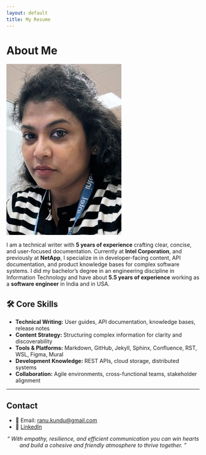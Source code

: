 ```yaml
---
layout: default
title: My Resume
---
```


# About Me

![doc structure final](/assets/ranukundu2.jpg)

I am a technical writer with **5 years of experience** crafting clear, concise, and user-focused documentation. Currently at **Intel Corporation**, and previously at **NetApp**, I specialize in in developer-facing content, API documentation, and product knowledge bases for complex software systems. I did my bachelor’s degree in an engineering discipline in Information Technology and have about **5.5 years of experience** working as a **software engineer** in India and in USA. 



## 🛠️ Core Skills

- **Technical Writing:** User guides, API documentation, knowledge bases, release notes  
- **Content Strategy:** Structuring complex information for clarity and discoverability  
- **Tools & Platforms:** Markdown, GitHub, Jekyll, Sphinx, Confluence, RST, WSL, Figma, Mural  
- **Development Knowledge:** REST APIs, cloud storage, distributed systems  
- **Collaboration:** Agile environments, cross-functional teams, stakeholder alignment  

---

## Contact
- 📧 Email: ranu.kundu@gmail.com
- 🔗 [LinkedIn](https://www.linkedin.com/in/ranukundu/)


<p align="center">
  <em>“ With empathy, resilience, and efficient communication you can win hearts and build a cohesive and friendly atmosphere to thrive together. ”</em>
</p>
